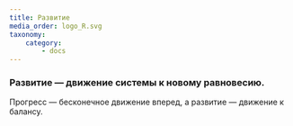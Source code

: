 ```yaml
---
title: Развитие
media_order: logo_R.svg
taxonomy:
    category:
        - docs
---
```


### Развитие — движение системы к новому равновесию.

Прогресс — бесконечное движение вперед, а развитие — движение к балансу.